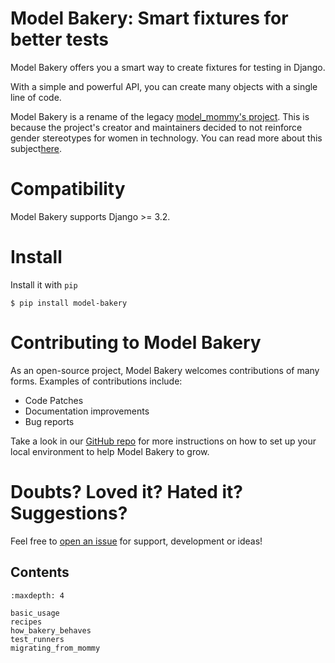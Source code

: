 # Model Bakery: Smart fixtures for better tests

Model Bakery offers you a smart way to create fixtures for testing in Django.

With a simple and powerful API, you can create many objects with a single line of code.

Model Bakery is a rename of the legacy [model_mommy\'s project](https://pypi.org/project/model_mommy/). This is because the project\'s creator and maintainers decided to not reinforce gender stereotypes for women in technology. You can read more about this subject[here](https://witi.com/articles/1017/How-Gender-Stereotypes-are-Still-Affecting-Women-in-Tech/).

# Compatibility

Model Bakery supports Django \>= 3.2.

# Install

Install it with `pip`

```console
$ pip install model-bakery
```

# Contributing to Model Bakery

As an open-source project, Model Bakery welcomes contributions of many forms. Examples of contributions include:

- Code Patches
- Documentation improvements
- Bug reports

Take a look in our [GitHub repo](https://github.com/model-bakers/model_bakery/blob/main/CONTRIBUTING.md) for more instructions on how to set up your local environment to help Model Bakery to grow.

# Doubts? Loved it? Hated it? Suggestions?

Feel free to [open an issue](https://github.com/model-bakers/model_bakery/issues/new) for support, development or ideas!

## Contents

```{toctree}
:maxdepth: 4

basic_usage
recipes
how_bakery_behaves
test_runners
migrating_from_mommy
```
